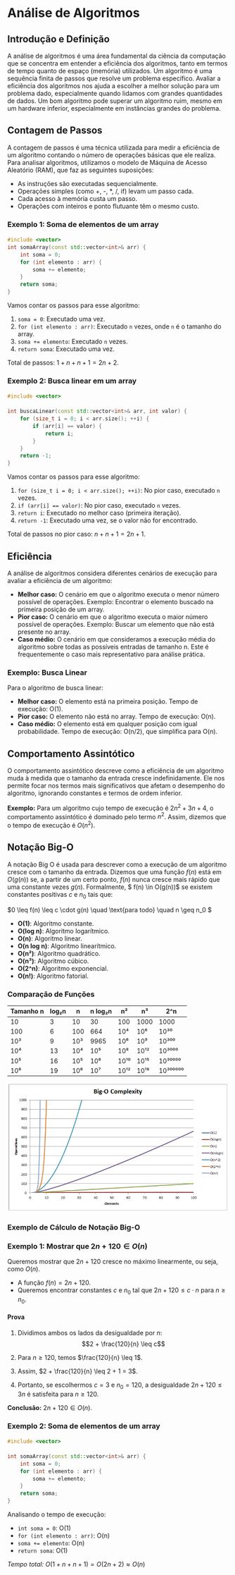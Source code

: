 # Análise de Algoritmos

## Introdução e Definição

A análise de algoritmos é uma área fundamental da ciência da computação que se concentra em entender a eficiência dos algoritmos, tanto em termos de tempo quanto de espaço (memória) utilizados. Um algoritmo é uma sequência finita de passos que resolve um problema específico. Avaliar a eficiência dos algoritmos nos ajuda a escolher a melhor solução para um problema dado, especialmente quando lidamos com grandes quantidades de dados. Um bom algoritmo pode superar um algoritmo ruim, mesmo em um hardware inferior, especialmente em instâncias grandes do problema.

## Contagem de Passos

A contagem de passos é uma técnica utilizada para medir a eficiência de um algoritmo contando o número de operações básicas que ele realiza. Para analisar algoritmos, utilizamos o modelo de Máquina de Acesso Aleatório (RAM), que faz as seguintes suposições:

- As instruções são executadas sequencialmente.
- Operações simples (como +, -, *, /, if) levam um passo cada.
- Cada acesso à memória custa um passo.
- Operações com inteiros e ponto flutuante têm o mesmo custo.

### Exemplo 1: Soma de elementos de um array

```cpp
#include <vector>
int somaArray(const std::vector<int>& arr) {
    int soma = 0;
    for (int elemento : arr) {
        soma += elemento;
    }
    return soma;
}
```

Vamos contar os passos para esse algoritmo:

1. `soma = 0`: Executado uma vez.
2. `for (int elemento : arr)`: Executado `n` vezes, onde `n` é o tamanho do array.
3. `soma += elemento`: Executado `n` vezes.
4. `return soma`: Executado uma vez.

Total de passos: $1 + n + n + 1 = 2n + 2$.

### Exemplo 2: Busca linear em um array

```cpp
#include <vector>

int buscaLinear(const std::vector<int>& arr, int valor) {
    for (size_t i = 0; i < arr.size(); ++i) {
        if (arr[i] == valor) {
            return i;
        }
    }
    return -1;
}

```

Vamos contar os passos para esse algoritmo:

1. `for (size_t i = 0; i < arr.size(); ++i)`: No pior caso, executado `n` vezes.
2. `if (arr[i] == valor)`: No pior caso, executado `n` vezes.
3. `return i`: Executado no melhor caso (primeira iteração).
4. `return -1`: Executado uma vez, se o valor não for encontrado.

Total de passos no pior caso: $n + n + 1 = 2n + 1$.

## Eficiência

A análise de algoritmos considera diferentes cenários de execução para avaliar a eficiência de um algoritmo:

- **Melhor caso:** O cenário em que o algoritmo executa o menor número possível de operações. Exemplo: Encontrar o elemento buscado na primeira posição de um array.
- **Pior caso:** O cenário em que o algoritmo executa o maior número possível de operações. Exemplo: Buscar um elemento que não está presente no array.
- **Caso médio:** O cenário em que consideramos a execução média do algoritmo sobre todas as possíveis entradas de tamanho n. Este é frequentemente o caso mais representativo para análise prática.

### Exemplo: Busca Linear

Para o algoritmo de busca linear:

- **Melhor caso:** O elemento está na primeira posição. Tempo de execução: O(1).
- **Pior caso:** O elemento não está no array. Tempo de execução: O(n).
- **Caso médio:** O elemento está em qualquer posição com igual probabilidade. Tempo de execução: O(n/2), que simplifica para O(n).

## Comportamento Assintótico

O comportamento assintótico descreve como a eficiência de um algoritmo muda à medida que o tamanho da entrada cresce indefinidamente. Ele nos permite focar nos termos mais significativos que afetam o desempenho do algoritmo, ignorando constantes e termos de ordem inferior.

**Exemplo:** Para um algoritmo cujo tempo de execução é $2n^2 + 3n + 4$, o comportamento assintótico é dominado pelo termo $n^2$. Assim, dizemos que o tempo de execução é $O(n^2)$.

## Notação Big-O

A notação Big O é usada para descrever como a execução de um algoritmo cresce com o tamanho da entrada. Dizemos que uma função $f(n)$ está em $O(g(n))$ se, a partir de um certo ponto, $f(n)$ nunca cresce mais rápido que uma constante vezes $g(n)$. Formalmente, $ f(n) \in O(g(n))$ se existem constantes positivas $c$ e $n_0$ tais que:

$0 \leq f(n) \leq c \cdot g(n) \quad \text{para todo} \quad n \geq n_0 $

- **O(1)**: Algoritmo constante.
- **O(log n)**: Algoritmo logarítmico.
- **O(n)**: Algoritmo linear.
- **O(n log n)**: Algoritmo linearítmico.
- **O(n²)**: Algoritmo quadrático.
- **O(n³)**: Algoritmo cúbico.
- **O(2^n)**: Algoritmo exponencial.
- **O(n!)**: Algoritmo fatorial.

### Comparação de Funções

| Tamanho n | log₂n | n   | n log₂n | n²    | n³    | 2^n      |
|-----------|-------|-----|---------|-------|-------|----------|
| 10        | 3     | 10  | 30      | 100   | 1000  | 1000     |
| 100       | 6     | 100 | 664     | 10⁴   | 10⁶   | 10³⁰     |
| 10³       | 9     | 10³ | 9965    | 10⁶   | 10⁹   | 10³⁰⁰    |
| 10⁴       | 13    | 10⁴ | 10⁵     | 10⁸   | 10¹²  | 10³⁰⁰⁰   |
| 10⁵       | 16    | 10⁵ | 10⁶     | 10¹⁰  | 10¹⁵  | 10³⁰⁰⁰⁰  |
| 10⁶       | 19    | 10⁶ | 10⁷     | 10¹²  | 10¹⁸  | 10³⁰⁰⁰⁰⁰ |

![Gráfico de comparação do comportamento assintótico das funções](assets/grafico-comparacao.png)

### Exemplo de Cálculo de Notação Big-O

### Exemplo 1: Mostrar que $2n + 120 \in O(n)$

Queremos mostrar que $2n + 120$ cresce no máximo linearmente, ou seja, como $O(n)$.

- A função $f(n) = 2n + 120$.
- Queremos encontrar constantes $c$ e $n_0$ tal que $2n + 120 \leq c \cdot n$ para $n \geq n_0$.

#### Prova

1. Dividimos ambos os lados da desigualdade por $n$:
$$2 + \frac{120}{n} \leq c$$

2. Para $n \geq 120$, temos $\frac{120}{n} \leq 1$.

3. Assim, $2 + \frac{120}{n} \leq 2 + 1 = 3$.

4. Portanto, se escolhermos $c = 3$ e $n_0 = 120$, a desigualdade $2n + 120 \leq 3n$ é satisfeita para $n \geq 120$.

**Conclusão:** $2n + 120 \in O(n)$.

### Exemplo 2: Soma de elementos de um array

```cpp
#include <vector>

int somaArray(const std::vector<int>& arr) {
    int soma = 0;
    for (int elemento : arr) {
        soma += elemento;
    }
    return soma;
}
```

Analisando o tempo de execução:

- `int soma = 0`: O(1)
- `for (int elemento : arr)`: O(n)
- `soma += elemento`: O(n)
- `return soma`: O(1)

*Tempo total:* $O(1 + n + n + 1) = O(2n + 2) ≈ O(n)$

